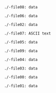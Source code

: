 <code>
./-file08: data <br/>
./-file06: data <br/>
./-file02: data <br/>
./-file07: ASCII text <br/>
./-file05: data <br/>
./-file09: data <br/>
./-file04: data <br/>
./-file03: data <br/>
./-file00: data <br/>
./-file01: data <br/>
</code>
